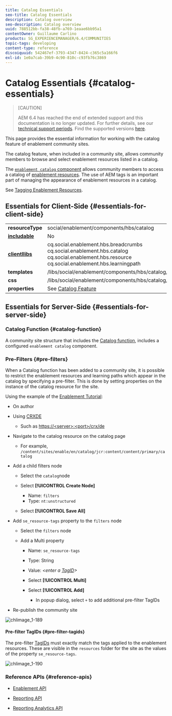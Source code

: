 ```yaml
---
title: Catalog Essentials
seo-title: Catalog Essentials
description: Catalog overview
seo-description: Catalog overview
uuid: 788512bb-fa38-48fb-a769-1eaae6bb95a1
contentOwner: Guillaume Carlino
products: SG_EXPERIENCEMANAGER/6.4/COMMUNITIES
topic-tags: developing
content-type: reference
discoiquuid: 542467ef-3793-4347-8424-c365c5a166f6
exl-id: 1e0a7cab-39b9-4c90-810c-c93fb76c3869
---
```

# Catalog Essentials {#catalog-essentials}

>[CAUTION]
>
>AEM 6.4 has reached the end of extended support and this documentation is no longer updated. For further details, see our [technical support periods](https://helpx.adobe.com/support/programs/eol-matrix.html). Find the supported versions [here](https://experienceleague.adobe.com/docs/).

This page provides the essential information for working with the catalog feature of enablement community sites.

The catalog feature, when included in a community site, allows community members to browse and select enablement resources listed in a catalog.

The [ `enablement catalog` component](catalog.md) allows community members to access a catalog of [enablement resources](resources.md). The use of AEM tags is an important part of managing the appearance of enablement resources in a catalog.

See [Tagging Enablement Resources](tag-resources.md).

## Essentials for Client-Side {#essentials-for-client-side}

<table> 
 <tbody> 
  <tr> 
   <td> <strong>resourceType</strong></td> 
   <td>social/enablement/components/hbs/catalog</td> 
  </tr> 
  <tr> 
   <td> <a href="scf.md#add-or-include-a-communities-component"><strong>includable</strong></a></td> 
   <td>No</td> 
  </tr> 
  <tr> 
   <td> <a href="clientlibs.md"><strong>clientllibs</strong></a></td> 
   <td>cq.social.enablement.hbs.breadcrumbs<br /> cq.social.enablement.hbs.catalog<br /> cq.social.enablement.hbs.resource<br /> cq.social.enablement.hbs.learningpath</td> 
  </tr> 
  <tr> 
   <td> <strong>templates</strong></td> 
   <td> /libs/social/enablement/components/hbs/catalog/catalog.hbs<br /> </td> 
  </tr> 
  <tr> 
   <td> <strong>css</strong></td> 
   <td> /libs/social/enablement/components/hbs/catalog/clientlibs/catalog.css</td> 
  </tr> 
  <tr> 
   <td><strong> properties</strong></td> 
   <td>See <a href="catalog.md">Catalog Feature</a></td> 
  </tr> 
 </tbody> 
</table>

## Essentials for Server-Side {#essentials-for-server-side}

### Catalog Function {#catalog-function}

A community site structure that includes the [Catalog function](functions.md#catalog-function), includes a configured `enablement catalog` component.

### Pre-Filters {#pre-filters}

When a Catalog function has been added to a community site, it is possible to restrict the enablement resources and learning paths which appear in the catalog by specifying a pre-filter. This is done by setting properties on the instance of the catalog resource for the site.

Using the example of the [Enablement Tutorial](getting-started-enablement.md):

* On author
* Using [CRXDE](../../help/sites-developing/developing-with-crxde-lite.md)

    * Such as [https://&lt;server&gt;:&lt;port&gt;/crx/de](http://localhost:4502/crx/de)

* Navigate to the catalog resource on the catalog page

    * For example, `/content/sites/enable/en/catalog/jcr:content/content/primary/catalog`

* Add a child filters node

    * Select the `catalog`node
    * Select **[!UICONTROL Create Node]**

        * Name: `filters`
        * Type: `nt:unstructured`

    * Select **[!UICONTROL Save All]**

* Add `se_resource-tags` property to the `filters` node

    * Select the `filters` node
    * Add a Multi property

        * Name: `se_resource-tags`
        * Type: String
        * Value: *&lt;enter a [TagID](#pre-filter-tagids)&gt;*
        * Select **[!UICONTROL Multi]**
        * Select **[!UICONTROL Add]**

            * In popup dialog, select `+` to add additional pre-filter TagIDs

* Re-publish the community site

![chlimage_1-189](assets/chlimage_1-189.png) 

#### Pre-filter TagIDs {#pre-filter-tagids}

The pre-filter [TagIDs](../../help/sites-developing/framework.md#tagid) must exactly match the tags applied to the enablement resources. These are visible in the `resources` folder for the site as the values of the property `se_resource-tags`.

![chlimage_1-190](assets/chlimage_1-190.png) 

### Reference APIs {#reference-apis}

* [Enablement API](https://helpx.adobe.com/experience-manager/6-4/sites/developing/using/reference-materials/javadoc/com/adobe/cq/social/enablement/reporting/model/api/package-summary.html)

* [Reporting API](https://helpx.adobe.com/experience-manager/6-4/sites/developing/using/reference-materials/javadoc/com/adobe/cq/social/reporting/dv/api/package-summary.html)

* [Reporting Analytics API](https://helpx.adobe.com/experience-manager/6-4/sites/developing/using/reference-materials/javadoc/com/adobe/cq/social/reporting/dv/model/api/package-summary.html)
